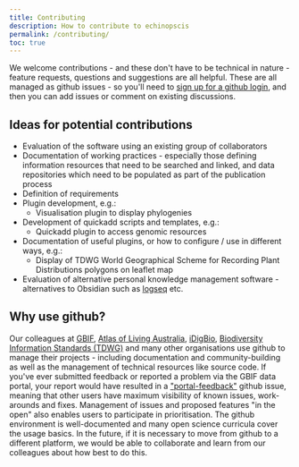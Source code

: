 ```yaml
---
title: Contributing
description: How to contribute to echinopscis
permalink: /contributing/
toc: true
---
```


We welcome contributions - and these don't have to be technical in nature - feature requests, questions and suggestions are all helpful. These are all managed as github issues - so you'll need to [sign up for a github login](https://github.com/signup), and then you can add issues or comment on existing discussions.

## Ideas for potential contributions

- Evaluation of the software using an existing group of collaborators
- Documentation of working practices - especially those defining information resources that need to be searched and linked, and data repositories which need to be populated as part of the publication process
- Definition of requirements
- Plugin development, e.g.:
	- Visualisation plugin to display phylogenies
- Development of quickadd scripts and templates, e.g.:
	- Quickadd plugin to access genomic resources
- Documentation of useful plugins, or how to configure / use in different ways, e.g.:
	- Display of TDWG World Geographical Scheme for Recording Plant Distributions polygons on leaflet map
- Evaluation of alternative personal knowledge management software - alternatives to Obsidian such as [logseq](https://logseq.com/) etc. 

## Why use github?
Our colleagues at [GBIF](https://github.com/GBIF), [Atlas of Living Australia](https://github.com/AtlasOfLivingAustralia), [iDigBio](https://github.com/iDigBio), [Biodiversity Information Standards (TDWG)](https://github.com/TDWG) and many other organisations use github to manage their projects  - including documentation and community-building as well as the management of technical resources like source code. If you've ever submitted feedback or reported a problem via the  GBIF data portal, your report would have resulted in a ["portal-feedback"](https://github.com/gbif/portal-feedback) github issue, meaning that other users have maximum visibility of known issues, work-arounds and fixes. Management of issues and proposed features "in the open" also enables users to participate in prioritisation. The github environment is well-documented and many open science curricula cover the usage basics. In the future, if it is necessary to move from github to a different platform, we would be able to collaborate and learn from our colleagues about how best to do this.  